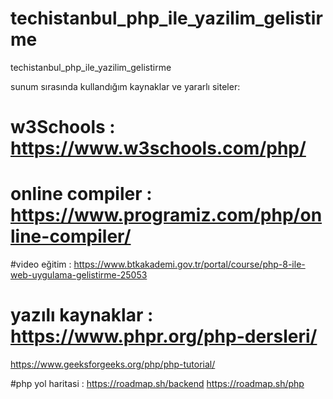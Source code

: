 # techistanbul_php_ile_yazilim_gelistirme
techistanbul_php_ile_yazilim_gelistirme





sunum sırasında kullandığım kaynaklar ve yararlı siteler:


# w3Schools : https://www.w3schools.com/php/
# online compiler : https://www.programiz.com/php/online-compiler/
#video eğitim : https://www.btkakademi.gov.tr/portal/course/php-8-ile-web-uygulama-gelistirme-25053
# yazılı kaynaklar : https://www.phpr.org/php-dersleri/
https://www.geeksforgeeks.org/php/php-tutorial/

#php yol haritasi : https://roadmap.sh/backend https://roadmap.sh/php


